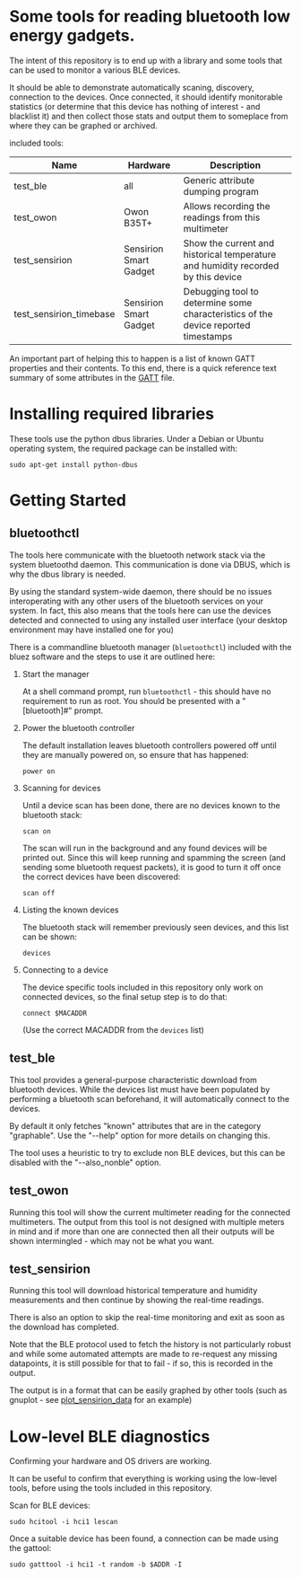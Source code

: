 # Some tools for reading bluetooth low energy gadgets.

The intent of this repository is to end up with a library and some tools
that can be used to monitor a various BLE devices.

It should be able to demonstrate automatically scaning, discovery, connection
to the devices.  Once connected, it should identify monitorable statistics
(or determine that this device has nothing of interest - and blacklist it)
and then collect those stats and output them to someplace from where they
can be graphed or archived.

included tools:

| Name | Hardware | Description |
| ---- | -------- | ----------- |
| test_ble | all | Generic attribute dumping program |
| test_owon | Owon B35T+ | Allows recording the readings from this multimeter |
| test_sensirion | Sensirion Smart Gadget | Show the current and historical temperature and humidity recorded by this device |
| test_sensirion_timebase | Sensirion Smart Gadget | Debugging tool to determine some characteristics of the device reported timestamps |

An important part of helping this to happen is a list of known GATT
properties and their contents.  To this end, there is a quick reference
text summary of some attributes in the [GATT] file.

[GATT]: ./GATT

# Installing required libraries

These tools use the python dbus libraries.  Under a Debian or Ubuntu operating
system, the required package can be installed with:

    sudo apt-get install python-dbus

# Getting Started

## bluetoothctl

The tools here communicate with the bluetooth network stack via the system
bluetoothd daemon.  This communication is done via DBUS, which is why the
dbus library is needed.

By using the standard system-wide daemon, there should be no issues
interoperating with any other users of the bluetooth services on your
system.  In fact, this also means that the tools here can use the devices
detected and connected to using any installed user interface (your desktop
environment may have installed one for you)

There is a commandline bluetooth manager (`bluetoothctl`) included with
the bluez software and the steps to use it are outlined here:

1. Start the manager

   At a shell command prompt, run `bluetoothctl` - this should have no
   requirement to run as root.  You should be presented with a "[bluetooth]#"
   prompt.

1. Power the bluetooth controller

   The default installation leaves bluetooth controllers powered off until
   they are manually powered on, so ensure that has happened:

    ```
    power on
    ```

1. Scanning for devices

   Until a device scan has been done, there are no devices known to the
   bluetooth stack:

    ```
    scan on
    ```

   The scan will run in the background and any found devices will be printed
   out.  Since this will keep running and spamming the screen (and sending
   some bluetooth request packets), it is good to turn it off once the correct
   devices have been discovered:

    ```
    scan off
    ```

1. Listing the known devices

   The bluetooth stack will remember previously seen devices, and this list
   can be shown:

    ```
    devices
    ```

1. Connecting to a device

   The device specific tools included in this repository only work on connected
   devices, so the final setup step is to do that:

    ```
    connect $MACADDR
    ```

   (Use the correct MACADDR from the `devices` list)

## test_ble

This tool provides a general-purpose characteristic download from bluetooth
devices.  While the devices list must have been populated by performing
a bluetooth scan beforehand, it will automatically connect to the
devices.

By default it only fetches "known" attributes that are in the category
"graphable".  Use the "--help" option for more details on changing this.

The tool uses a heuristic to try to exclude non BLE devices, but this can
be disabled with the "--also_nonble" option.

## test_owon

Running this tool will show the current multimeter reading for the connected
multimeters.  The output from this tool is not designed with multiple meters
in mind and if more than one are connected then all their outputs will be
shown intermingled - which may not be what you want.

## test_sensirion

Running this tool will download historical temperature and humidity
measurements and then continue by showing the real-time readings.

There is also an option to skip the real-time monitoring and exit as
soon as the download has completed.

Note that the BLE protocol used to fetch the history is not particularly
robust and while some automated attempts are made to re-request any missing
datapoints, it is still possible for that to fail - if so, this is recorded
in the output.

The output is in a format that can be easily graphed by other tools (such
as gnuplot - see [plot_sensirion_data][1] for an example)

[1]: plot_sensirion_data

# Low-level BLE diagnostics

Confirming your hardware and OS drivers are working.

It can be useful to confirm that everything is working using the low-level
tools, before using the tools included in this repository.

Scan for BLE devices:

    sudo hcitool -i hci1 lescan

Once a suitable device has been found, a connection can be made using the
gattool:

    sudo gatttool -i hci1 -t random -b $ADDR -I

